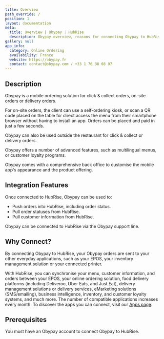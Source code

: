 ```yaml
---
title: Overview
path_override: /
position: 1
layout: documentation
meta:
  title: Overview | Obypay | HubRise
  description: Obypay overview, reasons for connecting Obypay to HubRise and summary of integrated features.
gallery: null
app_info:
  category: Online Ordering
  availability: France
  website: https://obypay.fr
  contact: contact@obypay.com / +33 1 76 38 08 07
---
```


## Description

Obypay is a mobile ordering solution for click & collect orders, on-site orders or delivery orders.

For on-site orders, the client can use a self-ordering kiosk, or scan a QR code placed on the table for direct access the menu from their smartphone browser without having to install an app. Orders can be placed and paid in just a few seconds.

Obypay can also be used outside the restaurant for click & collect or delivery orders.

Obypay offers a number of advanced features, such as multilingual menus, or customer loyalty programs.

Obypay comes with a comprehensive back office to customise the mobile app's appearance and the product offering.

## Integration Features

Once connected to HubRise, Obypay can be used to:

- Push orders into HubRise, including order status.
- Pull order statuses from HubRise.
- Pull customer information from HubRise.

Obypay can be connected to HubRise via the Obypay support line.

## Why Connect?

By connecting Obypay to HubRise, your Obypay orders are sent to your other everyday applications, such as your EPOS, your inventory management solution or your connected printer.

With HubRise, you can synchronise your menu, customer information, and orders between your EPOS, your online ordering solution, food delivery platforms (including Deliveroo, Uber Eats, and Just Eat), delivery management solutions or delivery services, eMarketing solutions (SMS/emailing), business intelligence, inventory, and customer loyalty systems, and much more. The number of compatible applications increases every month. To discover the apps you can connect, visit our [Apps page](/apps).

## Prerequisites

You must have an Obypay account to connect Obypay to HubRise.
